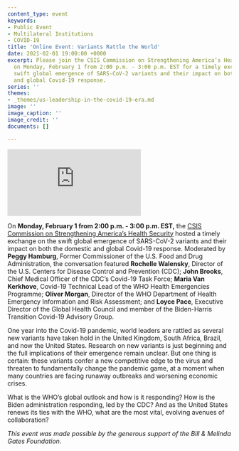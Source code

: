 ```yaml
---
content_type: event
keywords:
- Public Event
- Multilateral Institutions
- COVID-19
title: 'Online Event: Variants Rattle the World'
date: 2021-02-01 19:00:00 +0000
excerpt: Please join the CSIS Commission on Strengthening America’s Health Security
  on Monday, February 1 from 2:00 p.m. - 3:00 p.m. EST for a timely exchange on the
  swift global emergence of SARS-CoV-2 variants and their impact on both the domestic
  and global Covid-19 response.
series: ''
themes:
- _themes/us-leadership-in-the-covid-19-era.md
image: ''
image_caption: ''
image_credit: ''
documents: []

---
```

<div class="video-wrapper post-feature-video"> <iframe allow="autoplay; encrypted-media" allowfullscreen="" frameborder="0" title="" src="https://www.youtube.com/embed/crUnUtp6ML8"></iframe></div>

On **Monday, February 1 from 2:00 p.m. - 3:00 p.m. EST,** the [CSIS Commission on Strengthening America’s Health Security](https://healthsecurity.csis.org/) hosted a timely exchange on the swift global emergence of SARS-CoV-2 variants and their impact on both the domestic and global Covid-19 response. Moderated by **Peggy Hamburg**, Former Commissioner of the U.S. Food and Drug Administration, the conversation featured **Rochelle Walensky**, Director of the U.S. Centers for Disease Control and Prevention (CDC); **John Brooks**, Chief Medical Officer of the CDC’s Covid-19 Task Force; **Maria Van Kerkhove**, Covid-19 Technical Lead of the WHO Health Emergencies Programme; **Oliver Morgan**, Director of the WHO Department of Health Emergency Information and Risk Assessment; and **Loyce Pace**, Executive Director of the Global Health Council and member of the Biden-Harris Transition Covid-19 Advisory Group.

One year into the Covid-19 pandemic, world leaders are rattled as several new variants have taken hold in the United Kingdom, South Africa, Brazil, and now the United States. Research on new variants is just beginning and the full implications of their emergence remain unclear. But one thing is certain: these variants confer a new competitive edge to the virus and threaten to fundamentally change the pandemic game, at a moment when many countries are facing runaway outbreaks and worsening economic crises.

What is the WHO’s global outlook and how is it responding? How is the Biden administration responding, led by the CDC? And as the United States renews its ties with the WHO, what are the most vital, evolving avenues of collaboration?

_This event was made possible by the generous support of the Bill & Melinda Gates Foundation._